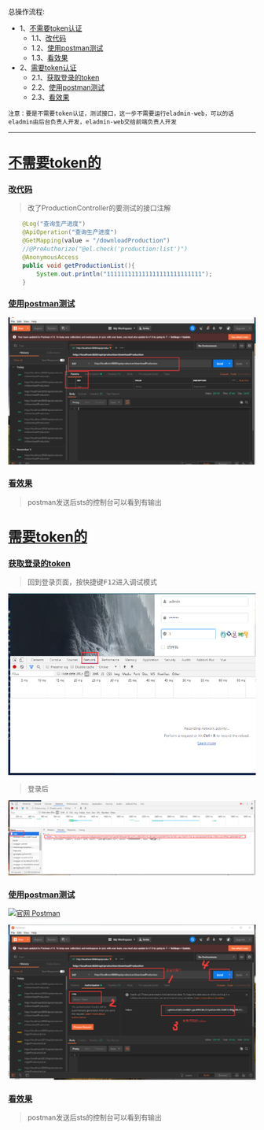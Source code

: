 总操作流程:
- 1、[不需要token认证](#eladmin-01) 
    - 1.1、[改代码](#eladmin-01-01) 
    - 1.2、[使用postman测试](#eladmin-01-02) 
    - 1.3、[看效果](#eladmin-01-03) 
- 2、[需要token认证](#eladmin-02) 
    - 2.1、[获取登录的token](#eladmin-02-01) 
    - 2.2、[使用postman测试](#eladmin-02-02) 
    - 2.3、[看效果](#eladmin-02-03) 

`注意：要是不需要token认证，测试接口，这一步不需要运行eladmin-web，可以的话eladmin由后台负责人开发，eladmin-web交给前端负责人开发`

***

# <a name="eladmin-01" href="#" >不需要token的</a>
### <a name="eladmin-01-01" href="#" >改代码</a>

> 改了ProductionController的要测试的接口注解
```java
	@Log("查询生产进度")
    @ApiOperation("查询生产进度")
    @GetMapping(value = "/downloadProduction")
	//@PreAuthorize("@el.check('production:list')")
	@AnonymousAccess
    public void getProductionList(){
		System.out.println("111111111111111111111111111");
	}
```

### <a name="eladmin-01-02" href="#" >使用postman测试</a>
![](image/4-4.png)

### <a name="eladmin-01-03" href="#" >看效果</a>

> postman发送后sts的控制台可以看到有输出

# <a name="eladmin-02" href="#" >需要token的</a>

### <a name="eladmin-02-01" href="#" >获取登录的token</a>

> 回到登录页面，按快捷键<kbd>F12</kbd>进入调试模式

![](image/4-1.png)

> 登录后

![](image/4-2.png)

### <a name="eladmin-02-02" href="#" >使用postman测试</a>

[![](https://img.shields.io/badge/官网-Postman-green.svg "官网 Postman")](https://www.getpostman.com/)

![](image/4-3.png)

### <a name="eladmin-02-03" href="#" >看效果</a>

> postman发送后sts的控制台可以看到有输出



